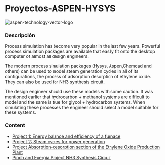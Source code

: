 # Proyectos-ASPEN-HYSYS

![aspen-technology-vector-logo](https://user-images.githubusercontent.com/71915068/107079985-41c3ec80-67b6-11eb-828e-f279b937e8f7.png)

### Descripción

Process simulation has become very popular in the last few years. Powerful process simulation packages are available that easily fit onto the desktop computer of almost all design engineers.

The modern process simulation packages (Hysys, Aspen,Chemcad and others) can be used to model steam generation cycles in all of its configurations, the process of adsorption desorption of ethylene oxide. They can also be used for NH3 synthesis circuit.

The design engineer should use these models with some caution. It was mentioned earlier that hydrocarbon + methanol systems are difficult to model and the same is true for glycol + hydrocarbon systems. When simulating these processes the engineer should select a model suitable for these systems.


### Content

- [Project 1: Energy balance and efficiency of a furnace](https://github.com/CristopherCano/Proyectos-ASPEN-HYSYS/tree/main/Proyecto%20P1%20Balance%20de%20Energ%C3%ADa%20y%20eficiencia%20de%20un%20horno)
- [Project 2: Steam cycles for power generation](https://github.com/CristopherCano/Proyectos-ASPEN-HYSYS/tree/main/Proyecto%20P2%20%20Ciclos%20de%20vapor%20para%20generaci%C3%B3n%20de%20potencia)
- [Project Absorption-desorption section of the Ethylene Oxide Production Plant](https://github.com/CristopherCano/Proyectos-ASPEN-HYSYS/blob/main/Proyecto%20Secci%C3%B3n%20de%20absorci%C3%B3n-desorci%C3%B3n%20de%20la%20Planta%20de%20producci%C3%B3n%20de%20%C3%B3xido%20de%20etileno/Proyecto%201%20Secci%C3%B3n%20de%20absorci%C3%B3n-desorci%C3%B3n%20de%20la%20Planta%20de%20producci%C3%B3n%20de%20%C3%B3xido%20de%20etileno.pdf)
- [Pinch and Exergia Project NH3 Synthesis Circuit](https://github.com/CristopherCano/Proyectos-ASPEN-HYSYS/blob/main/Proyecto%20Pinch%20y%20Exergia%20Circuito%20de%20sntesis%20NH3/Proyecto%202-Pinch%20y%20Exergia%20Circuito%20de%20sntesis%20NH3-2020-1.pdf)
